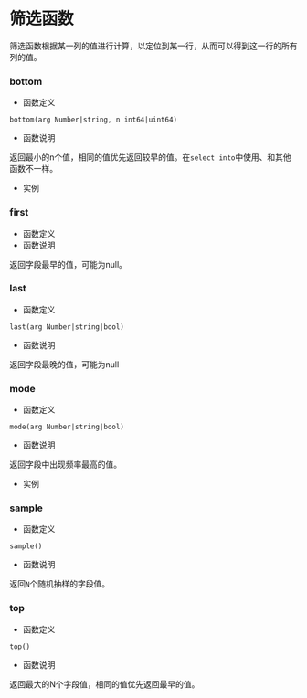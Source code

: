 # 筛选函数
筛选函数根据某一列的值进行计算，以定位到某一行，从而可以得到这一行的所有列的值。


### bottom

* 函数定义

`bottom(arg Number|string, n int64|uint64)`

* 函数说明

返回最小的n个值，相同的值优先返回较早的值。在`select into`中使用、和其他函数不一样。

* 实例

### first

* 函数定义
* 函数说明

返回字段最早的值，可能为null。

### last

* 函数定义

`last(arg Number|string|bool)`

* 函数说明

返回字段最晚的值，可能为null

### mode

* 函数定义

`mode(arg Number|string|bool) `

* 函数说明

返回字段中出现频率最高的值。

* 实例

### sample

* 函数定义

`sample() `

* 函数说明

返回`N`个随机抽样的字段值。

### top

* 函数定义

`top() `

* 函数说明

返回最大的N个字段值，相同的值优先返回最早的值。



